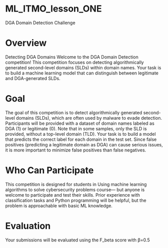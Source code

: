 # ML_ITMO_lesson_ONE
DGA Domain Detection Challenge

# Overview
Detecting DGA Domains
Welcome to the DGA Domain Detection competition! This competition focuses on detecting algorithmically generated second-level domains (SLDs) within domain names. Your task is to build a machine learning model that can distinguish between legitimate and DGA-generated SLDs.

# Goal
The goal of this competition is to detect algorithmically generated second-level domains (SLDs), which are often used by malware to evade detection. Participants will be provided with a dataset of domain names labeled as DGA (1) or legitimate (0). Note that in some samples, only the SLD is provided, without a top-level domain (TLD). Your task is to build a model that predicts the correct label for each domain in the test set.
Since false positives (predicting a legitimate domain as DGA) can cause serious issues, it is more important to minimize false positives than false negatives.

# Who Can Participate
This competition is designed for students in Using machine learning algorithms to solve cybersecurity problems course— but anyone is welcome to participate and test their skills. Prior experience with classification tasks and Python programming will be helpful, but the problem is approachable with basic ML knowledge.

# Evaluation
Your submissions will be evaluated using the F_beta score with β=0.5
